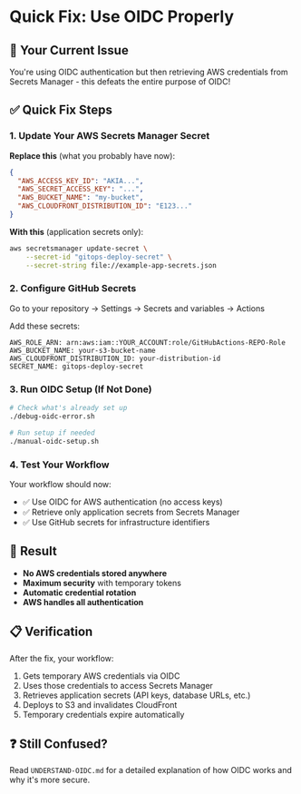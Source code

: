 # Quick Fix: Use OIDC Properly

## 🚨 **Your Current Issue**

You're using OIDC authentication but then retrieving AWS credentials from Secrets Manager - this defeats the entire purpose of OIDC!

## ✅ **Quick Fix Steps**

### 1. **Update Your AWS Secrets Manager Secret**

**Replace this** (what you probably have now):
```json
{
  "AWS_ACCESS_KEY_ID": "AKIA...",
  "AWS_SECRET_ACCESS_KEY": "...",
  "AWS_BUCKET_NAME": "my-bucket",
  "AWS_CLOUDFRONT_DISTRIBUTION_ID": "E123..."
}
```

**With this** (application secrets only):
```bash
aws secretsmanager update-secret \
    --secret-id "gitops-deploy-secret" \
    --secret-string file://example-app-secrets.json
```

### 2. **Configure GitHub Secrets**

Go to your repository → Settings → Secrets and variables → Actions

Add these secrets:
```
AWS_ROLE_ARN: arn:aws:iam::YOUR_ACCOUNT:role/GitHubActions-REPO-Role
AWS_BUCKET_NAME: your-s3-bucket-name
AWS_CLOUDFRONT_DISTRIBUTION_ID: your-distribution-id
SECRET_NAME: gitops-deploy-secret
```

### 3. **Run OIDC Setup (If Not Done)**

```bash
# Check what's already set up
./debug-oidc-error.sh

# Run setup if needed
./manual-oidc-setup.sh
```

### 4. **Test Your Workflow**

Your workflow should now:
- ✅ Use OIDC for AWS authentication (no access keys)
- ✅ Retrieve only application secrets from Secrets Manager
- ✅ Use GitHub secrets for infrastructure identifiers

## 🎯 **Result**

- **No AWS credentials stored anywhere**
- **Maximum security** with temporary tokens
- **Automatic credential rotation**
- **AWS handles all authentication**

## 📋 **Verification**

After the fix, your workflow:
1. Gets temporary AWS credentials via OIDC
2. Uses those credentials to access Secrets Manager
3. Retrieves application secrets (API keys, database URLs, etc.)
4. Deploys to S3 and invalidates CloudFront
5. Temporary credentials expire automatically

## ❓ **Still Confused?**

Read `UNDERSTAND-OIDC.md` for a detailed explanation of how OIDC works and why it's more secure. 